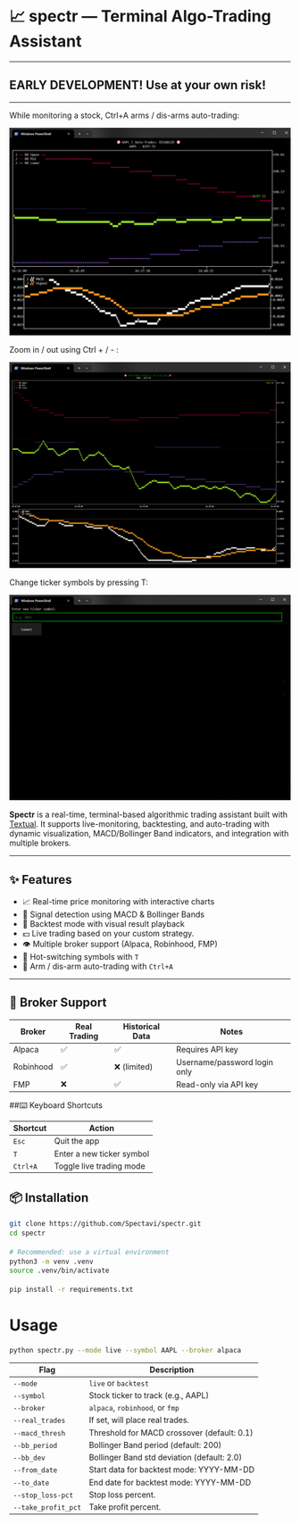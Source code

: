 # 📈 spectr — Terminal Algo-Trading Assistant

---

## EARLY DEVELOPMENT! Use at your own risk!

---

While monitoring a stock, Ctrl+A arms / dis-arms auto-trading:

![Example 1](res/example1.png)

Zoom in / out using Ctrl + / - :

![Example 2](res/example2.png)

Change ticker symbols by pressing T:

![Example 3](res/example3.png)

**Spectr** is a real-time, terminal-based algorithmic trading assistant built with [Textual](https://textual.textualize.io/). It supports live-monitoring, backtesting, and auto-trading with dynamic visualization, MACD/Bollinger Band indicators, and integration with multiple brokers.

---

## ✨ Features

- 📈 Real-time price monitoring with interactive charts
- 🧠 Signal detection using MACD & Bollinger Bands
- 🔁 Backtest mode with visual result playback
- 💵 Live trading based on your custom strategy.
- 👁️ Multiple broker support (Alpaca, Robinhood, FMP)
- 🔄 Hot-switching symbols with `T`
- 🤖 Arm / dis-arm auto-trading with `Ctrl+A`

---

## 🤝 Broker Support

| Broker    | Real Trading | Historical Data | Notes                        |
| --------- | ------------ | --------------- | ---------------------------- |
| Alpaca    | ✅            | ✅               | Requires API key             |
| Robinhood | ✅            | ❌ (limited)     | Username/password login only |
| FMP       | ❌            | ✅               | Read-only via API key        |


##⌨️ Keyboard Shortcuts

| Shortcut | Action                    |
|----------| ------------------------- |
| `Esc`    | Quit the app              |
| `T`      | Enter a new ticker symbol |
| `Ctrl+A` | Toggle live trading mode  |


## 📦 Installation

```bash
git clone https://github.com/Spectavi/spectr.git
cd spectr

# Recommended: use a virtual environment
python3 -m venv .venv
source .venv/bin/activate

pip install -r requirements.txt
```
# Usage
```bash
python spectr.py --mode live --symbol AAPL --broker alpaca
```


| Flag               | Description                                 |
|--------------------|---------------------------------------------|
| `--mode`           | `live` or `backtest`                        |
| `--symbol`         | Stock ticker to track (e.g., AAPL)          |
| `--broker`         | `alpaca`, `robinhood`, or `fmp`             |
| `--real_trades`    | If set, will place real trades.             |
| `--macd_thresh`    | Threshold for MACD crossover (default: 0.1) |
| `--bb_period`      | Bollinger Band period (default: 200)        |
| `--bb_dev`         | Bollinger Band std deviation (default: 2.0) |
| `--from_date`      | Start data for backtest mode: YYYY-MM-DD    |
| `--to_date`        | End date for backtest mode: YYYY-MM-DD      |
| `--stop_loss-pct`  | Stop loss percent.                          |
| `--take_profit_pct` | Take profit percent.                        |

